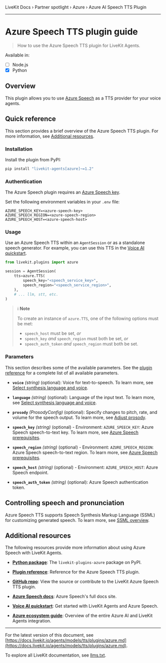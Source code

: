 LiveKit Docs › Partner spotlight › Azure › Azure AI Speech TTS Plugin

---

# Azure Speech TTS plugin guide

> How to use the Azure Speech TTS plugin for LiveKit Agents.

Available in:
- [ ] Node.js
- [x] Python

## Overview

This plugin allows you to use [Azure Speech](https://learn.microsoft.com/en-us/azure/ai-services/speech-service/overview) as a TTS provider for your voice agents.

## Quick reference

This section provides a brief overview of the Azure Speech TTS plugin. For more information, see [Additional resources](#additional-resources).

### Installation

Install the plugin from PyPI:

```bash
pip install "livekit-agents[azure]~=1.2"

```

### Authentication

The Azure Speech plugin requires an [Azure Speech key](https://learn.microsoft.com/en-us/azure/ai-services/speech-service/get-started-speech-to-text?tabs=macos,terminal&pivots=programming-language-python#prerequisites).

Set the following environment variables in your `.env` file:

```shell
AZURE_SPEECH_KEY=<azure-speech-key>
AZURE_SPEECH_REGION=<azure-speech-region>
AZURE_SPEECH_HOST=<azure-speech-host>

```

### Usage

Use an Azure Speech TTS within an `AgentSession` or as a standalone speech generator. For example, you can use this TTS in the [Voice AI quickstart](https://docs.livekit.io/agents/start/voice-ai.md).

```python
from livekit.plugins import azure

session = AgentSession(
    tts=azure.TTS(
        speech_key="<speech_service_key>",
        speech_region="<speech_service_region>",
    ),
    # ... llm, stt, etc.
)

```

> ℹ️ **Note**
> 
> To create an instance of `azure.TTS`, one of the following options must be met:
> 
> - `speech_host` must be set, _or_
> - `speech_key` _and_ `speech_region` must both be set, _or_
> - `speech_auth_token` _and_ `speech_region` must both be set.

### Parameters

This section describes some of the available parameters. See the [plugin reference](https://docs.livekit.io/reference/python/v1/livekit/plugins/azure/index.html.md#livekit.plugins.azure.TTS) for a complete list of all available parameters.

- **`voice`** _(string)_ (optional): Voice for text-to-speech. To learn more, see [Select synthesis language and voice](https://learn.microsoft.com/en-us/azure/ai-services/speech-service/how-to-speech-synthesis#select-synthesis-language-and-voice).

- **`language`** _(string)_ (optional): Language of the input text. To learn more, see [Select synthesis language and voice](https://learn.microsoft.com/en-us/azure/ai-services/speech-service/how-to-speech-synthesis#select-synthesis-language-and-voice).

- **`prosody`** _(ProsodyConfig)_ (optional): Specify changes to pitch, rate, and volume for the speech output. To learn more, see [Adjust prosody](https://learn.microsoft.com/en-us/azure/ai-services/speech-service/speech-synthesis-markup-voice#adjust-prosody).

- **`speech_key`** _(string)_ (optional) - Environment: `AZURE_SPEECH_KEY`: Azure Speech speech-to-text key. To learn more, see [Azure Speech prerequisites](https://learn.microsoft.com/en-us/azure/ai-services/speech-service/get-started-speech-to-text#prerequisites).

- **`speech_region`** _(string)_ (optional) - Environment: `AZURE_SPEECH_REGION`: Azure Speech speech-to-text region. To learn more, see [Azure Speech prerequisites](https://learn.microsoft.com/en-us/azure/ai-services/speech-service/get-started-speech-to-text#prerequisites).

- **`speech_host`** _(string)_ (optional) - Environment: `AZURE_SPEECH_HOST`: Azure Speech endpoint.

- **`speech_auth_token`** _(string)_ (optional): Azure Speech authentication token.

## Controlling speech and pronunciation

Azure Speech TTS supports Speech Synthesis Markup Language (SSML) for customizing generated speech. To learn more, see [SSML overview](https://learn.microsoft.com/en-us/azure/ai-services/speech-service/speech-synthesis-markup).

## Additional resources

The following resources provide more information about using Azure Speech with LiveKit Agents.

- **[Python package](https://pypi.org/project/livekit-plugins-azure/)**: The `livekit-plugins-azure` package on PyPI.

- **[Plugin reference](https://docs.livekit.io/reference/python/v1/livekit/plugins/azure/index.html.md#livekit.plugins.azure.TTS)**: Reference for the Azure Speech TTS plugin.

- **[GitHub repo](https://github.com/livekit/agents/tree/main/livekit-plugins/livekit-plugins-azure)**: View the source or contribute to the LiveKit Azure Speech TTS plugin.

- **[Azure Speech docs](https://learn.microsoft.com/en-us/azure/ai-services/speech-service/overview)**: Azure Speech's full docs site.

- **[Voice AI quickstart](https://docs.livekit.io/agents/start/voice-ai.md)**: Get started with LiveKit Agents and Azure Speech.

- **[Azure ecosystem guide](https://docs.livekit.io/agents/integrations/azure.md)**: Overview of the entire Azure AI and LiveKit Agents integration.

---


For the latest version of this document, see [https://docs.livekit.io/agents/models/tts/plugins/azure.md](https://docs.livekit.io/agents/models/tts/plugins/azure.md).

To explore all LiveKit documentation, see [llms.txt](https://docs.livekit.io/llms.txt).
